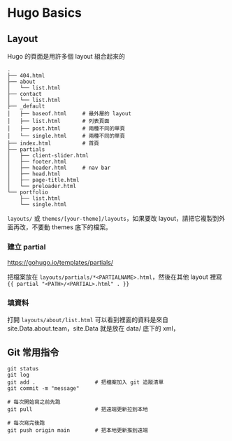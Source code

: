 # Hugo Basics

## Layout

Hugo 的頁面是用許多個 layout 組合起來的
```
.
├── 404.html
├── about
│   └── list.html
├── contact
│   └── list.html
├── _default
│   ├── baseof.html     # 最外層的 layout
│   ├── list.html       # 列表頁面
│   ├── post.html       # 兩種不同的單頁
│   └── single.html     # 兩種不同的單頁
├── index.html          # 首頁
├── partials
│   ├── client-slider.html
│   ├── footer.html
│   ├── header.html     # nav bar
│   ├── head.html
│   ├── page-title.html
│   └── preloader.html
└── portfolio
    ├── list.html
    └── single.html
```


`layouts/` 或 `themes/[your-theme]/layouts`，如果要改 layout，請把它複製到外面再改，不要動 themes 底下的檔案。

### 建立 partial

https://gohugo.io/templates/partials/

把檔案放在 `layouts/partials/*<PARTIALNAME>.html`，然後在其他 layout 裡寫 `{{ partial "<PATH>/<PARTIAL>.html" . }}`

### 填資料

打開 `layouts/about/list.html` 可以看到裡面的資料是來自 site.Data.about.team，site.Data 就是放在 data/ 底下的 xml，

## Git 常用指令

```
git status
git log
git add .                   # 把檔案加入 git 追蹤清單
git commit -m "message"

# 每次開始寫之前先跑
git pull                    # 把遠端更新拉到本地

# 每次寫完後跑
git push origin main        # 把本地更新推到遠端
```
